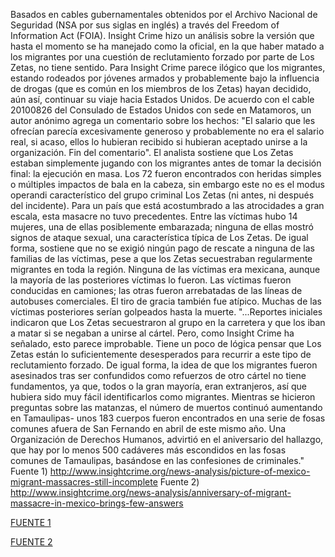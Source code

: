 Basados en cables gubernamentales obtenidos por el Archivo Nacional de Seguridad (NSA por sus siglas en inglés) a través del Freedom of Information Act (FOIA). Insight Crime hizo un análisis sobre la versión que hasta el momento se ha manejado como la oficial, en la que haber matado a los migrantes por una cuestión de reclutamiento forzado por parte de Los Zetas, no tiene sentido.
Para Insight Crime parece ilógico que los migrantes, estando rodeados por jóvenes armados y probablemente bajo la influencia de drogas (que es común en los miembros de los Zetas) hayan decidido, aún así, continuar su viaje hacia Estados Unidos. De acuerdo con el cable 20100826  del Consulado de Estados Unidos con sede en Matamoros, un autor anónimo agrega un comentario sobre los hechos: "El salario que les ofrecían parecía excesivamente generoso y probablemente no era el salario real, si acaso, ellos lo hubieran recibido si hubieran aceptado unirse a la organización. Fin del comentario". 
El analista sostiene que Los Zetas estaban simplemente jugando con los migrantes antes de tomar la decisión final: la ejecución en masa. Los 72 fueron encontrados con heridas simples o múltiples impactos de bala en la cabeza, sin embargo este no es el modus operandi característico del grupo criminal Los Zetas (ni antes, ni después del incidente).
Para un país que está acostumbrado a las atrocidades a gran escala, esta masacre no tuvo precedentes. Entre las víctimas hubo 14 mujeres, una de ellas posiblemente embarazada; ninguna de ellas mostró signos de ataque sexual, una característica típica de Los Zetas. 
De igual forma, sostiene que no se exigió ningún pago de rescate a ninguna de las familias de las víctimas, pese a que los Zetas secuestraban regularmente migrantes en toda la región. Ninguna de las víctimas era mexicana, aunque la mayoría de las posteriores víctimas lo fueron. Las víctimas fueron conducidas en camiones; las otras fueron arrebatadas de las líneas de autobuses comerciales. El tiro de gracia también fue atípico. Muchas de las víctimas posteriores serían golpeados hasta la muerte.
"...Reportes iniciales indicaron que Los Zetas secuestraron al grupo en la carretera y que los iban a matar si se negaban a unirse al cártel. Pero, como Insight Crime ha señalado, esto parece improbable. Tiene un poco de lógica pensar que Los Zetas están lo suficientemente desesperados para recurrir a este tipo de reclutamiento forzado. De igual forma, la idea de que los migrantes fueron asesinados tras ser confundidos como refuerzos de otro cártel no tiene fundamentos, ya que, todos o la gran mayoría, eran extranjeros, así que hubiera sido muy fácil identificarlos como migrantes. Mientras se hicieron preguntas sobre las matanzas, el número de muertos continuó aumentando en Tamaulipas- unos 183 cuerpos fueron encontrados en una serie de fosas comunes afuera de San Fernando en abril de este mismo año. Una Organización de Derechos Humanos, advirtió en el aniversario del hallazgo, que hay por lo menos 500 cadáveres más escondidos en las fosas comunes de Tamaulipas, basándose en las confesiones de criminales."
Fuente 1) http://www.insightcrime.org/news-analysis/picture-of-mexico-migrant-massacres-still-incomplete
Fuente 2) http://www.insightcrime.org/news-analysis/anniversary-of-migrant-massacre-in-mexico-brings-few-answers

<p><a href="http://www.insightcrime.org/news-analysis/picture-of-mexico-migrant-massacres-still-incomplete">FUENTE 1</a></p>
<p><a href="http://www.insightcrime.org/news-analysis/anniversary-of-migrant-massacre-in-mexico-brings-few-answers">FUENTE 2</a></p>
